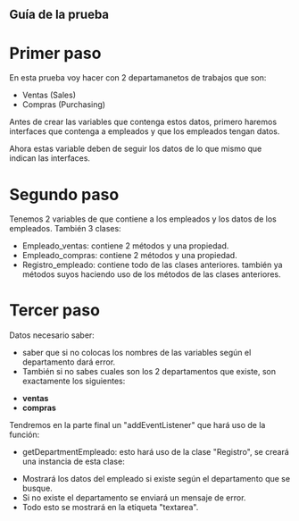 
## Guía de la prueba

# Primer paso

En esta prueba voy hacer con 2 departamanetos de trabajos que son:
- Ventas (Sales)
- Compras (Purchasing)

Antes de crear las variables que contenga estos datos, primero haremos interfaces que contenga a empleados y que los empleados tengan datos.

Ahora estas variable deben de seguir los datos de lo que mismo que indican las interfaces.

# Segundo paso

Tenemos 2 variables de que contiene a los empleados y los datos de los empleados.
También 3 clases:
- Empleado_ventas: contiene 2 métodos y una propiedad.
- Empleado_compras: contiene 2 métodos y una propiedad.
- Registro_empleado: contiene todo de las clases anteriores. también ya métodos suyos haciendo uso de los métodos de las clases anteriores.

# Tercer paso

Datos necesario saber:
 - saber que si no colocas los nombres de las variables según el departamento dará error.
 - También si no sabes cuales son los 2 departamentos que existe, son exactamente los siguientes:
 * **ventas**
 * **compras**

Tendremos en la parte final un "addEventListener" que hará uso de la función:
- getDepartmentEmpleado: esto hará uso de la clase "Registro", se creará una instancia de esta clase:

 * Mostrará los datos del empleado si existe según el departamento que se busque.
 * Si no existe el departamento se enviará un mensaje de error.
 * Todo esto se mostrará en la etiqueta "textarea".
